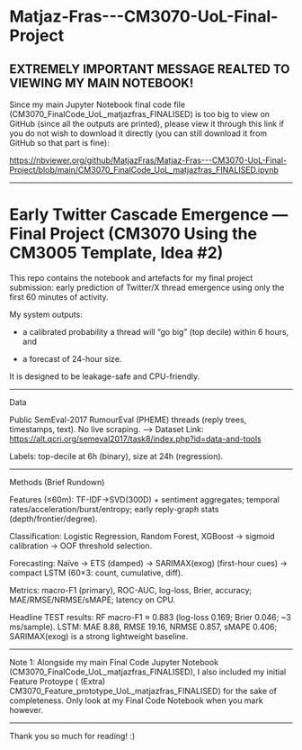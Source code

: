 # Matjaz-Fras---CM3070-UoL-Final-Project
## EXTREMELY IMPORTANT MESSAGE REALTED TO VIEWING MY MAIN NOTEBOOK!

Since my main Jupyter Notebook final code file (CM3070_FinalCode_UoL_matjazfras_FINALISED) is too big to view on GitHub (since all the outputs are printed), please view it through this link if you do not wish to download it directly (you can still download it from GitHub so that part is fine):

https://nbviewer.org/github/MatjazFras/Matjaz-Fras---CM3070-UoL-Final-Project/blob/main/CM3070_FinalCode_UoL_matjazfras_FINALISED.ipynb

----------
# Early Twitter Cascade Emergence — Final Project (CM3070 Using the CM3005 Template, Idea #2)

This repo contains the notebook and artefacts for my final project submission: early prediction of Twitter/X thread emergence using only the first 60 minutes of activity. 

My system outputs:

* a calibrated probability a thread will “go big” (top decile) within 6 hours, and

* a forecast of 24-hour size.

It is designed to be leakage-safe and CPU-friendly.

----------

Data

Public SemEval-2017 RumourEval (PHEME) threads (reply trees, timestamps, text). No live scraping. 
--> Dataset Link: https://alt.qcri.org/semeval2017/task8/index.php?id=data-and-tools

Labels: top-decile at 6h (binary), size at 24h (regression).


----------

Methods (Brief Rundown)

Features (≤60m): TF-IDF→SVD(300D) + sentiment aggregates; temporal rates/acceleration/burst/entropy; early reply-graph stats (depth/frontier/degree).

Classification: Logistic Regression, Random Forest, XGBoost → sigmoid calibration → OOF threshold selection.

Forecasting: Naïve → ETS (damped) → SARIMAX(exog) (first-hour cues) → compact LSTM (60×3: count, cumulative, diff).

Metrics: macro-F1 (primary), ROC-AUC, log-loss, Brier, accuracy; MAE/RMSE/NRMSE/sMAPE; latency on CPU.

Headline TEST results: RF macro-F1 ≈ 0.883 (log-loss 0.169; Brier 0.046; ~3 ms/sample).
LSTM: MAE 8.88, RMSE 19.16, NRMSE 0.857, sMAPE 0.406; SARIMAX(exog) is a strong lightweight baseline.

----------

Note 1: Alongside my main Final Code Jupyter Notebook (CM3070_FinalCode_UoL_matjazfras_FINALISED), I also included my initial Feature Protoype ( (Extra) CM3070_Feature_prototype_UoL_matjazfras_FINALISED) for the sake of completeness. Only look at my Final Code Notebook when you mark however.

----------

Thank you so much for reading! :)


